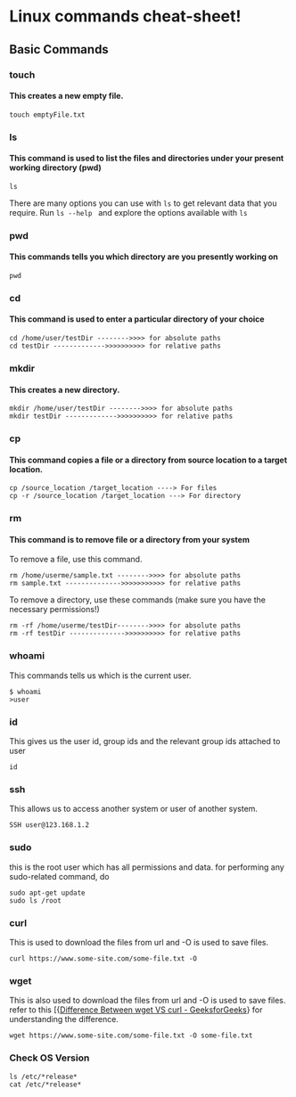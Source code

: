 # Linux commands cheat-sheet!

## Basic Commands

### touch
#### This creates a new empty file.
```
touch emptyFile.txt
```

### ls
#### This command is used to list the files and directories under your present working directory (pwd)
```
ls
```
 There are many options you can use with ```ls``` to get relevant data that you require. Run ```ls --help ``` and explore the options available with ```ls```


### pwd
#### This commands tells you which directory are you presently working on
```
pwd
```


### cd
#### This command is used to enter a particular directory of your choice
```
cd /home/user/testDir -------->>>> for absolute paths
cd testDir ------------->>>>>>>>>> for relative paths
```

### mkdir

#### This creates a new directory.
```
mkdir /home/user/testDir -------->>>> for absolute paths
mkdir testDir ------------->>>>>>>>>> for relative paths
```

### cp
#### This command copies a file or a directory from source location to a target location.
```
cp /source_location /target_location ----> For files
cp -r /source_location /target_location ---> For directory
```

### rm
#### This command is to remove file or a directory from your system
 
 To remove a file, use this command.
```
rm /home/userme/sample.txt -------->>>> for absolute paths
rm sample.txt -------------->>>>>>>>>>> for relative paths
```
To remove a directory, use these commands (make sure you have the necessary permissions!)
```
rm -rf /home/userme/testDir-------->>>> for absolute paths
rm -rf testDir -------------->>>>>>>>>> for relative paths
```

### whoami
This commands tells us which is the current user.
```
$ whoami
>user
```

### id
This gives us the user id, group ids and the relevant group ids attached to user
```
id
```
### ssh
This allows us to access another system or user of another system.
```
SSH user@123.168.1.2
```

### sudo
this is the root user which has all permissions and data. for performing any sudo-related command, do
```
sudo apt-get update
sudo ls /root
```

### curl
This is used to download the files from url and -O is used to save files.
```
curl https://www.some-site.com/some-file.txt -O
```

### wget
This is also used to download the files from url and -O is used to save files.
refer to this [{[Difference Between wget VS curl - GeeksforGeeks](https://www.geeksforgeeks.org/difference-between-wget-vs-curl/)} for understanding the difference.
```
wget https://www.some-site.com/some-file.txt -O some-file.txt
```

### Check OS Version
```
ls /etc/*release*
cat /etc/*release*
```



